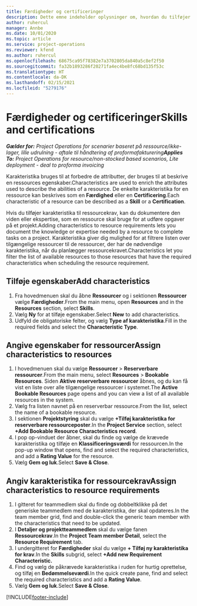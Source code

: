 ```yaml
---
title: Færdigheder og certificeringer
description: Dette emne indeholder oplysninger om, hvordan du tilføjer kvalifikations- og certificeringskarakteristika til ressourcer.
author: ruhercul
manager: Annbe
ms.date: 10/01/2020
ms.topic: article
ms.service: project-operations
ms.reviewer: kfend
ms.author: ruhercul
ms.openlocfilehash: 68675ca95f78382e7a3702805da840a5c8ef2f50
ms.sourcegitcommit: fa32b1893286f20271fa4ec4be8fc68bd135f53c
ms.translationtype: HT
ms.contentlocale: da-DK
ms.lasthandoff: 02/15/2021
ms.locfileid: "5279176"
---
```

# <a name="skills-and-certifications"></a><span data-ttu-id="18e57-103">Færdigheder og certificeringer</span><span class="sxs-lookup"><span data-stu-id="18e57-103">Skills and certifications</span></span>
<span data-ttu-id="18e57-104">_**Gælder for:** Project Operations for scenarier baseret på ressource/ikke-lager, lille udrulning - aftale til håndtering af proformafakturering_</span><span class="sxs-lookup"><span data-stu-id="18e57-104">_**Applies To:** Project Operations for resource/non-stocked based scenarios, Lite deployment - deal to proforma invoicing_</span></span>

<span data-ttu-id="18e57-105">Karakteristika bruges til at forbedre de attributter, der bruges til at beskrive en ressources egenskaber.</span><span class="sxs-lookup"><span data-stu-id="18e57-105">Characteristics are used to enrich the attributes used to describe the abilities of a resource.</span></span> <span data-ttu-id="18e57-106">De enkelte karakteristika for en ressource kan beskrives som en **Færdighed** eller en **Certificering**.</span><span class="sxs-lookup"><span data-stu-id="18e57-106">Each characteristic of a resource can be described as a **Skill** or a **Certification**.</span></span>

<span data-ttu-id="18e57-107">Hvis du tilføjer karakteristika til ressourcekrav, kan du dokumentere den viden eller ekspertise, som en ressource skal bruge for at udføre opgaver på et projekt.</span><span class="sxs-lookup"><span data-stu-id="18e57-107">Adding characteristics to resource requirements lets you document the knowledge or expertise needed by a resource to complete tasks on a project.</span></span> <span data-ttu-id="18e57-108">Karakteristika giver dig mulighed for at filtrere listen over tilgængelige ressourcer til de ressourcer, der har de nødvendige karakteristika, når du planlægger ressourcekravet.</span><span class="sxs-lookup"><span data-stu-id="18e57-108">Characteristics let you filter the list of available resources to those resources that have the required characteristics when scheduling the resource requirement.</span></span>

## <a name="add-characteristics"></a><span data-ttu-id="18e57-109">Tilføje egenskaber</span><span class="sxs-lookup"><span data-stu-id="18e57-109">Add characteristics</span></span>

1. <span data-ttu-id="18e57-110">Fra hovedmenuen skal du åbne **Ressourcer** og i sektionen **Ressourcer** vælge **Færdigheder**.</span><span class="sxs-lookup"><span data-stu-id="18e57-110">From the main menu, open **Resources** and in the **Resources** section, select **Skills**.</span></span>
2. <span data-ttu-id="18e57-111">Vælg **Ny** for at tilføje egenskaber.</span><span class="sxs-lookup"><span data-stu-id="18e57-111">Select **New** to add characteristics.</span></span>
3. <span data-ttu-id="18e57-112">Udfyld de obligatoriske felter, og vælg **Type af karakteristika**.</span><span class="sxs-lookup"><span data-stu-id="18e57-112">Fill in the required fields and select the **Characteristic Type**.</span></span>

## <a name="assign-characteristics-to-resources"></a><span data-ttu-id="18e57-113">Angive egenskaber for ressourcer</span><span class="sxs-lookup"><span data-stu-id="18e57-113">Assign characteristics to resources</span></span>

1. <span data-ttu-id="18e57-114">I hovedmenuen skal du vælge **Ressourcer** > **Reserverbare ressourcer**.</span><span class="sxs-lookup"><span data-stu-id="18e57-114">From the main menu, select **Resources** > **Bookable Resources**.</span></span> <span data-ttu-id="18e57-115">Siden **Aktive reserverbare ressourcer** åbnes, og du kan få vist en liste over alle tilgængelige ressourcer i systemet.</span><span class="sxs-lookup"><span data-stu-id="18e57-115">The **Active Bookable Resources** page opens and you can view a list of all available resources in the system.</span></span>
2. <span data-ttu-id="18e57-116">Vælg fra listen navnet på en reserverbar ressource.</span><span class="sxs-lookup"><span data-stu-id="18e57-116">From the list, select the name of a bookable resource.</span></span>
3. <span data-ttu-id="18e57-117">I sektionen **Projektstyring** skal du vælge **+Tilføj karakteristika for reserverbare ressourceposter**.</span><span class="sxs-lookup"><span data-stu-id="18e57-117">In the **Project Service** section, select **+Add Bookable Resource Characteristics record**.</span></span>
4. <span data-ttu-id="18e57-118">I pop op-vinduet der åbner, skal du finde og vælge de krævede karakteristika og tilføje en **Klassificeringsværdi** for ressourcen.</span><span class="sxs-lookup"><span data-stu-id="18e57-118">In the pop-up window that opens, find and select the required characteristics, and add a **Rating Value** for the resource.</span></span>
5. <span data-ttu-id="18e57-119">Vælg **Gem og luk**.</span><span class="sxs-lookup"><span data-stu-id="18e57-119">Select **Save & Close**.</span></span>

## <a name="assign-characteristics-to-resource-requirements"></a><span data-ttu-id="18e57-120">Angiv karakteristika for ressourcekrav</span><span class="sxs-lookup"><span data-stu-id="18e57-120">Assign characteristics to resource requirements</span></span>

1. <span data-ttu-id="18e57-121">I gitteret for teammedlem skal du finde og dobbeltklikke på det generiske teammedlem med de karakteristika, der skal opdateres.</span><span class="sxs-lookup"><span data-stu-id="18e57-121">In the team member grid, find and double-click the generic team member with the characteristics that need to be updated.</span></span>
2. <span data-ttu-id="18e57-122">I **Detaljer og projektteammedlem** skal du vælge fanen **Ressourcekrav**.</span><span class="sxs-lookup"><span data-stu-id="18e57-122">In the **Project Team member Detail**, select the **Resource Requirement** tab.</span></span>
3. <span data-ttu-id="18e57-123">I undergitteret for **Færdigheder** skal du vælge **+ Tilføj ny karakteristika for krav**.</span><span class="sxs-lookup"><span data-stu-id="18e57-123">In the **Skills** subgrid, select **+Add new Requirement Characteristic.**</span></span>
4. <span data-ttu-id="18e57-124">Find og vælg de påkrævede karakteristika i ruden for hurtig oprettelse, og tilføj en **Bedømmelseværdi**.</span><span class="sxs-lookup"><span data-stu-id="18e57-124">In the quick create pane, find and select the required characteristics and add a **Rating Value**.</span></span>
5. <span data-ttu-id="18e57-125">Vælg **Gem og luk**.</span><span class="sxs-lookup"><span data-stu-id="18e57-125">Select **Save & Close**.</span></span>

[!INCLUDE[footer-include](../includes/footer-banner.md)]